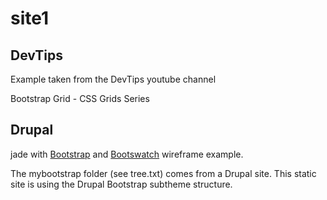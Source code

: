 # site1
DevTips
-----
Example taken from the DevTips youtube channel

Bootstrap Grid - CSS Grids Series

Drupal
-----
jade with [Bootstrap](http://getbootstrap.com/) and [Bootswatch](http://bootswatch.com) wireframe example.

The mybootstrap folder (see tree.txt) comes from a Drupal site.
This static site is using the Drupal Bootstrap subtheme structure.
